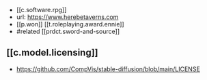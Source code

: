 
- [[c.software.rpg]]
- url: https://www.herebetaverns.com
- [[p.won]] [[t.roleplaying.award.ennie]]
- #related [[prdct.sword-and-source]]

## [[c.model.licensing]]

- https://github.com/CompVis/stable-diffusion/blob/main/LICENSE